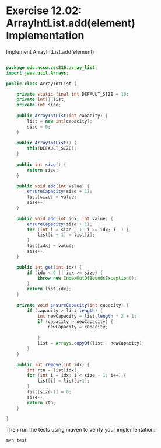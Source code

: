 # Exercise 12.02: ArrayIntList.add(element) Implementation

Implement ArrayIntList.add(element)

```java | {type: 'file', path:'/216/src/main/java/edu/ncsu/csc216/array_list/ArrayIntList.java'}

package edu.ncsu.csc216.array_list;
import java.util.Arrays;

public class ArrayIntList {

	private static final int DEFAULT_SIZE = 10;
	private int[] list;
	private int size;
	
	public ArrayIntList(int capacity) {
		list = new int[capacity];
		size = 0;
	}
	
	public ArrayIntList() {
		this(DEFAULT_SIZE);
	}
	
	public int size() {
		return size;
	}

	public void add(int value) {
		ensureCapacity(size + 1);
		list[size] = value;
		size++;
	}
	
	public void add(int idx, int value) {
		ensureCapacity(size + 1);
		for (int i = size - 1; i >= idx; i--) {
			list[i + 1] = list[i];
		}
		list[idx] = value;
		size++;
	}

	public int get(int idx) {
		if (idx < 0 || idx >= size) {
			throw new IndexOutOfBoundsException();
		}
		return list[idx];
	}
	
	private void ensureCapacity(int capacity) {
		if (capacity > list.length) {
			int newCapacity = list.length * 2 + 1;
			if (capacity > newCapacity) {
				newCapacity = capacity;
				
			}
			list = Arrays.copyOf(list,  newCapacity);
		}
	}

	public int remove(int idx) {
		int rtn = list[idx];
		for (int i = idx; i < size - 1; i++) {
			list[i] = list[i+1];
		}
		list[size-1] = 0;
		size--;
		return rtn;
	}

}

```

Then run the tests using maven to verify your implementation:

```bash | {type: 'command'}
mvn test
```
